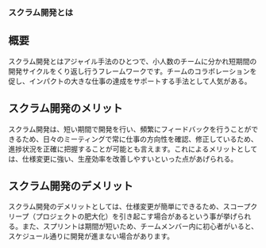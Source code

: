 ### スクラム開発とは

## 概要
スクラム開発とはアジャイル手法のひとつで、小人数のチームに分かれ短期間の開発サイクルをくり返し行うフレームワークです。チームのコラボレーションを促し、インパクトの大きな仕事の達成をサポートする手法として人気がある。

## スクラム開発のメリット
スクラム開発は、短い期間で開発を行い、頻繁にフィードバックを行うことができるため、日々のミーティングで常に仕事の方向性を確認、修正しているため、進捗状況を正確に把握することが可能とも言えます。これによるメリットとしては、仕様変更に強い、生産効率を改善しやすいといった点があげられる。

## スクラム開発のデメリット
スクラム開発のデメリットとしては、仕様変更が簡単にできるため、スコープクリープ（プロジェクトの肥大化）を引き起こす場合があるという事が挙げられる。また、スプリントは期間が短いため、チームメンバー内に初心者がいると、スケジュール通りに開発が進まない場合があります。
